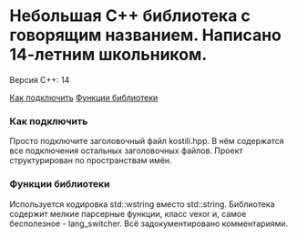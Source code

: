 # Небольшая С++ библиотека с говорящим названием. Написано 14-летним школьником.
Версия С++: 14

[Как подключить](#как-подключить)
[Функции библиотеки](#функции)

<h3 id="как-подключить">Как подключить</h3>
Просто подключите заголовочный файл kostili.hpp. В нём содержатся все подключения остальных заголовочных файлов. Проект структурирован по пространствам имён.

<h3 id="функции">Функции библиотеки</h3>
Используется кодировка std::wstring вместо std::string. Библиотека содержит мелкие парсерные функции, класс vexor и, самое бесполезное - lang_switcher. Всё задокументировано комментариями.
